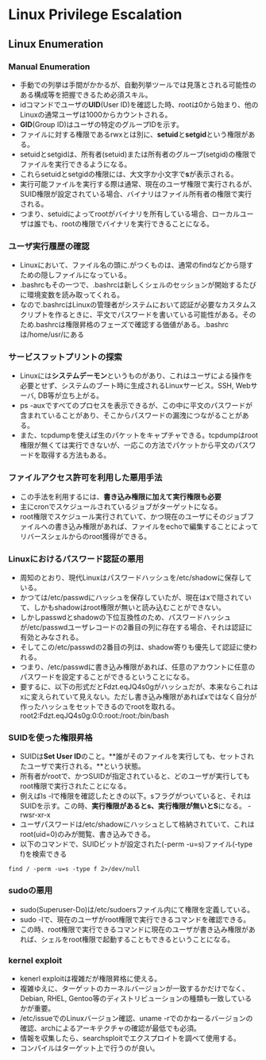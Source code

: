 # Linux Privilege Escalation

## Linux Enumeration

### Manual Enumeration
- 手動での列挙は手間がかかるが、自動列挙ツールでは見落とされる可能性のある構成等を把握できるため必須スキル。
- idコマンドでユーザの**UID**(User ID)を確認した時、rootは0から始まり、他のLinuxの通常ユーザは1000からカウントされる。
- **GID**(Group ID)はユーザの特定のグループIDを示す。
- ファイルに対する権限であるrwxとは別に、**setuid**と**setgid**という権限がある。
- setuidとsetgidは、所有者(setuid)または所有者のグループ(setgid)の権限でファイルを実行できるようになる。
- これらsetuidとsetgidの権限には、大文字か小文字で**s**が表示される。
- 実行可能ファイルを実行する際は通常、現在のユーザ権限で実行されるが、SUID権限が設定されている場合、バイナリはファイル所有者の権限で実行される。
- つまり、setuidによってrootがバイナリを所有している場合、ローカルユーザは誰でも、rootの権限でバイナリを実行できることになる。


### ユーザ実行履歴の確認
- Linuxにおいて、ファイル名の頭に.がつくものは、通常のfindなどから隠すための隠しファイルになっている。
- .bashrcもその一つで、.bashrcは新しくシェルのセッションが開始するたびに環境変数を読み取ってくれる。
- なので.bashrcはLinuxの管理者がシステムにおいて認証が必要なカスタムスクリプトを作るときに、平文でパスワードを書いている可能性がある。そのため.bashrcは権限昇格のフェーズで確認する価値がある。.bashrcは/home/usr/にある

### サービスフットプリントの探索
- Linuxには**システムデーモン**というものがあり、これはユーザによる操作を必要とせず、システムのブート時に生成されるLinuxサービス。SSH, Webサーバ, DB等が立ち上がる。
- ps -auxですべてのプロセスを表示できるが、この中に平文のパスワードが含まれていることがあり、そこからパスワードの漏洩につながることがある。
- また、tcpdumpを使えば生のパケットをキャプチャできる。tcpdumpはroot権限が無くては実行できないが、一応この方法でパケットから平文のパスワードを取得する方法もある。

### ファイルアクセス許可を利用した悪用手法
- この手法を利用するには、**書き込み権限に加えて実行権限も必要**
- 主にcronでスケジュールされているジョブがターゲットになる。
- root権限でスケジュール実行されていて、かつ現在のユーザにそのジョブファイルへの書き込み権限があれば、ファイルをechoで編集することによってリバースシェルからのroot獲得ができる。

### Linuxにおけるパスワード認証の悪用
- 周知のとおり、現代Linuxはパスワードハッシュを/etc/shadowに保存している。
- かつては/etc/passwdにハッシュを保存していたが、現在はxで隠されていて、しかもshadowはroot権限が無いと読み込むことができない。
- しかしpasswdとshadowの下位互換性のため、パスワードハッシュが/etc/passwdユーザレコードの2番目の列に存在する場合、それは認証に有効とみなされる。
- そしてこの/etc/passwdの2番目の列は、shadow寄りも優先して認証に使われる。
- つまり、/etc/passwdに書き込み権限があれば、任意のアカウントに任意のパスワードを設定することができるということになる。
- 要するに、以下の形式だとFdzt.eqJQ4s0gがハッシュだが、本来ならこれはxに変えられていて見えない。ただし書き込み権限があればxではなく自分が作ったハッシュをセットできるのでrootを取れる。  
root2:Fdzt.eqJQ4s0g:0:0:root:/root:/bin/bash


### SUIDを使った権限昇格
- SUIDは**Set User ID**のこと。**誰がそのファイルを実行しても、セットされたユーザで実行される。**という状態。
- 所有者がrootで、かつSUIDが指定されていると、どのユーザが実行してもroot権限で実行されたことになる。
- 例えばls -lで権限を確認したときの以下。sフラグがついていると、それはSUIDを示す。この時、**実行権限があるとs、実行権限が無いとS**になる。
-rwsr-xr-x
- ユーザパスワードは/etc/shadowにハッシュとして格納されていて、これはroot(uid=0)のみが閲覧、書き込みできる。
- 以下のコマンドで、SUIDビットが設定された(-perm -u=s)ファイル(-type f)を検索できる
```
find / -perm -u=s -type f 2>/dev/null
```


### sudoの悪用
- sudo(Superuser-Do)は/etc/sudoersファイル内にて権限を定義している。
- sudo -lで、現在のユーザがroot権限で実行できるコマンドを確認できる。
- この時、root権限で実行できるコマンドに現在のユーザが書き込み権限があれば、シェルをroot権限で起動することもできるということになる。


### kernel exploit
- kenerl exploitは複雑だが権限昇格に使える。
- 複雑ゆえに、ターゲットのカーネルバージョンが一致するかだけでなく、Debian, RHEL, Gentoo等のディストリビューションの種類も一致しているかが重要。
- /etc/issueでのLinuxバージョン確認、uname -rでのかねーるバージョンの確認、archによるアーキテクチャの確認が最低でも必須。
- 情報を収集したら、searchsploitでエクスプロイトを調べて使用する。
- コンパイルはターゲット上で行うのが良い。


